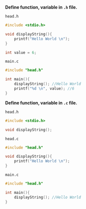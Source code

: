 **Define function, variable in ``.h`` file.**

``head.h``

```c
#include <stdio.h>

void displayString(){
	printf("Hello World \n");
}

int value = 6;
```

``main.c``

```c
#include "head.h"

int main(){
	displayString(); //Hello World
	printf("%d \n", value); //6
}
```

**Define function, variable in ``.c`` file.**

``head.h``

```cpp
#include <stdio.h>

void displayString();
```

``head.c``

```cpp
#include "head.h"

void displayString(){
    printf("Hello World \n");
}
```

``main.c``

```c
#include "head.h"

int main(){
	displayString(); //Hello World
}
```
